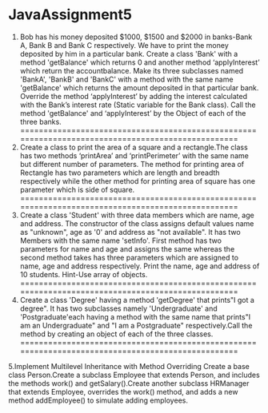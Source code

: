 # JavaAssignment5

1.    Bob has his money deposited $1000, $1500 and $2000 in banks-Bank A, Bank B and Bank C respectively. We have to print the money deposited by him in a particular bank.
Create a class 'Bank' with a method 'getBalance' which returns 0 and another method ‘applyInterest’ which return the accountbalance. Make its three subclasses named 'BankA', 'BankB' and 'BankC' with a method with the same name 'getBalance' which returns the amount deposited in that particular bank. Override the method ‘applyInterest’ by adding the interest calculated with the Bank’s interest rate (Static variable for the Bank class). Call the method 'getBalance' and ‘applyInterest’ by the
Object of each of the three banks.
==================================================================================================
2.    Create a class to print the area of a square and a rectangle.The class has two methods ‘printArea’ and ‘printPerimeter’ with the same name but different number of parameters. The method for printing area of
Rectangle has two parameters which are length and breadth respectively while the other method for printing area of square has one parameter which is side of square.
==================================================================================================
3.    Create a class 'Student' with three data members which are name, age and address. The constructor of the class assigns default values name as "unknown", age as '0' and address as "not available". It has two
Members with the same name 'setInfo'. First method has two
parameters for name and age and assigns the same whereas the second method takes has three parameters which are assigned to name, age and address respectively. Print the name, age and address of 10 students.
Hint-Use array of objects.
==================================================================================================
4.    Create a class 'Degree' having a method 'getDegree' that prints"I got a degree". It has two subclasses namely 'Undergraduate' and
'Postgraduate'each having a method with the same name that prints"I am an Undergraduate" and "I am a Postgraduate" respectively.Call the method by creating an object of each of the three classes.
==================================================================================================

5.Implement Multilevel Inheritance with Method Overriding
    Create a base class Person.Create a subclass Employee that extends Person, and includes the methods work() and getSalary().Create another subclass HRManager that extends Employee, overrides the work() method, and adds a new method addEmployee() to simulate adding employees.
